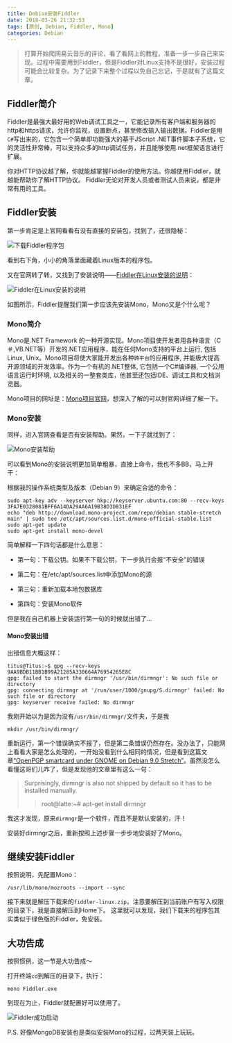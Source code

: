 ```yaml
---
title: Debian安装Fiddler
date: 2018-03-26 21:32:53
tags: [原创, Debian, Fiddler, Mono]
categories: Debian
---
```


> 打算开始爬网易云音乐的评论，看了看网上的教程，准备一步一步自己来实现。过程中需要用到Fiddler，但是Fiddler对Linux支持不是很好，安装过程可能会比较复杂。为了记录下来整个过程以免自己忘记，于是就有了这篇文章。

<!--more-->

## Fiddler简介

Fiddler是最强大最好用的Web调试工具之一，它能记录所有客户端和服务器的http和https请求，允许你监视，设置断点，甚至修改输入输出数据。Fiddler是用``C#``写出来的，它包含一个简单却功能强大的基于JScript .NET事件脚本子系统，它的灵活性非常棒，可以支持众多的http调试任务，并且能够使用.net框架语言进行扩展。

你对HTTP协议越了解，你就能越掌握Fiddler的使用方法。你越使用Fiddler，就越能帮助你了解HTTP协议。
Fiddler无论对开发人员或者测试人员来说，都是非常有用的工具。

## Fiddler安装

第一步肯定是上官网看看有没有直接的安装包，找到了，还很隐秘：

![下载Fiddler程序包](Debian安装Fiddler/0下载Fiddler程序包.png "下载Fiddler程序包")

看到右下角，小小的角落里面藏着Linux版本的程序包。

又在官网转了转，又找到了安装说明——[Fiddler在Linux安装的说明](https://www.telerik.com/blogs/fiddler-for-linux-beta-is-here/ "Fiddler Linux安装说明")：

![Fiddler在Linux安装的说明](Debian安装Fiddler/1.Fiddler在Linux安装的说明.png "Fiddler在Linux安装的说明")

如图所示，Fiddler提醒我们第一步应该先安装Mono，Mono又是个什么呢？

### Mono简介

Mono是.NET Framework 的一种开源实现。Mono项目使开发者用各种语言（C＃,VB.NET等）开发的.NET应用程序，能在任何Mono支持的平台上运行, 包括Linux, Unix。Mono项目将使大家能开发出各种``跨平台``的应用程序, 并能极大提高开源领域的开发效率。作为一个有机的.NET整体, 它包括一个C#编译器, 一个公用语言运行时环境, 以及相关的一整套类库，他甚至还包括IDE、调试工具和文档浏览器。

Mono项目的网址是：[Mono项目官网](http://www.mono-project.com/ "Mono项目官网")，想深入了解的可以到官网详细了解一下。

### Mono安装

同样，进入官网查看是否有安装帮助。果然，一下子就找到了：

![Mono安装帮助](Debian安装Fiddler/2Mono安装帮助.png "Mono安装帮助")

可以看到Mono的安装说明更加简单粗暴，直接上命令，我也不多BB，马上开干：

根据我的操作系统类型及版本（Debian 9）来确定合适的命令：

```Shell
sudo apt-key adv --keyserver hkp://keyserver.ubuntu.com:80 --recv-keys 3FA7E0328081BFF6A14DA29AA6A19B38D3D831EF
echo "deb http://download.mono-project.com/repo/debian stable-stretch main" | sudo tee /etc/apt/sources.list.d/mono-official-stable.list
sudo apt-get update
sudo apt-get install mono-devel
```

简单解释一下四句话都是什么意思：

- 第一句：下载公钥。如果不下载公钥，下一步执行会报“不安全”的错误

- 第二句：在/etc/apt/sources.list中添加Mono的源

- 第三句：重新加载本地包数据库

- 第四句：安装Mono软件

但是我在自己机器上安装运行第一句的时候就出错了...

#### Mono安装出错

出错信息大概这样：

```Shell
titus@Titus:~$ gpg --recv-keys 9AA9BDB11BB1B99A21285A330664A76954265E8C
gpg: failed to start the dirmngr '/usr/bin/dirmngr': No such file or directory
gpg: connecting dirmngr at '/run/user/1000/gnupg/S.dirmngr' failed: No such file or directory
gpg: keyserver receive failed: No dirmngr
```

我刚开始以为是因为没有``/usr/bin/dirmngr/``文件夹，于是我

```Shell
mkdir /usr/bin/dirmngr/
```

重新运行，第一个错误确实不报了，但是第二条错误仍然存在。没办法了，只能网上看看大家是怎么处理的，一开始没看到什么相同的情况，但是看到这篇文章[“OpenPGP smartcard under GNOME on Debian 9.0 Stretch”](https://blog.josefsson.org/2017/06/19/openpgp-smartcard-under-gnome-on-debian-9-0-stretch/ "OpenPGP smartcard under GNOME on Debian 9.0 Stretch")。虽然没怎么看懂这哥们儿咋了，但是发现他的文章里有这么一句：

> Surprisingly, dirmngr is also not shipped by default so it has to be installed manually.
> > root@latte:~# apt-get install dirmngr

我这才发现，原来``dirmngr``是一个软件，而且不是默认安装的，汗！

安装好dirmngr之后，重新按照上述步骤一步步地安装好了Mono。

## 继续安装Fiddler

按照说明，先配置Mono：

```Shell
/usr/lib/mono/mozroots --import --sync
```

接下来就是解压下载来的``fiddler-linux.zip``，注意要解压到当前账户有写入权限的目录下，我是直接解压到Home下。
这里就可以发现，我们下载来的程序包其实类似于绿色版的Fiddler，免安装。

## 大功告成

按照惯例，这一节是大功告成～

打开终端``cd``到解压的目录下，执行：

```Shell
mono Fiddler.exe
```

到现在为止，Fiddler就配置好可以使用了。

![Fiddler成功启动](Debian安装Fiddler/3Fiddler成功启动.png "Fiddler成功启动")

P.S. 好像MongoDB安装也是类似安装Mono的过程，过两天装上玩玩。
